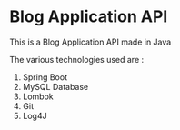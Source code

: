 # Blog Application API

This is a Blog Application API made in Java


The various technologies used are :

1. Spring Boot
2. MySQL Database
3. Lombok
4. Git
5. Log4J
